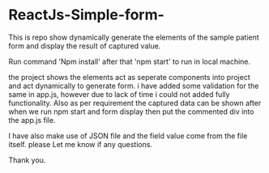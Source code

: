# ReactJs-Simple-form-
This is repo show dynamically generate the elements of the sample patient form and display the result of captured value.

Run command 'Npm install'
after that 'npm start' to run in local machine.

the project shows the elements act as seperate components into project and act dynamically to generate form.
i have added some validation for the same in app.js, however due to lack of time i could not added fully functionality.
Also as per requirement the captured data can be shown after when we run npm start and form display then put the commented div into the app.js file.

I have also make use of JSON file and the field value come from the file itself.
please Let me know if any questions.

Thank you.
